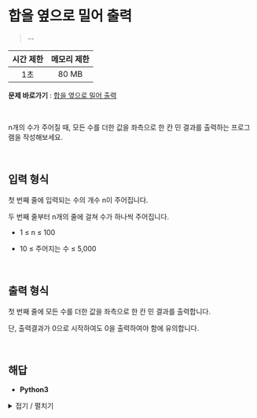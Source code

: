 # 합을 옆으로 밀어 출력
> --

|시간 제한|메모리 제한|
|:---:|:---:|
|1초|80 MB|

**문제 바로가기** : [합을 옆으로 밀어 출력](https://www.codetree.ai/missions/4/problems/push-the-sum-sideways-to-output/description "합을 옆으로 밀어 출력")

</br>

n개의 수가 주어질 때, 모든 수를 더한 값을 좌측으로 한 칸 민 결과를 출력하는 프로그램을 작성해보세요.

</br>

## 입력 형식
첫 번째 줄에 입력되는 수의 개수 n이 주어집니다.

두 번째 줄부터 n개의 줄에 걸쳐 수가 하나씩 주어집니다.

- 1 ≤ n ≤ 100

- 10 ≤ 주어지는 수 ≤ 5,000

</br>

## 출력 형식
첫 번째 줄에 모든 수를 더한 값을 좌측으로 한 칸 민 결과를 출력합니다.

단, 출력결과가 0으로 시작하여도 0을 출력하여야 함에 유의합니다.

</br>

## 해답
- **Python3**
<details>
<summary>접기 / 펼치기</summary>
<div markdown="1">

```py
import sys
loops = int(sys.stdin.readline())
aryInput = [
    int(sys.stdin.readline())
    for _ in range(loops)
]

result = str(sum(aryInput))
print(result[1:] + result[0])
```

</div>
</details>